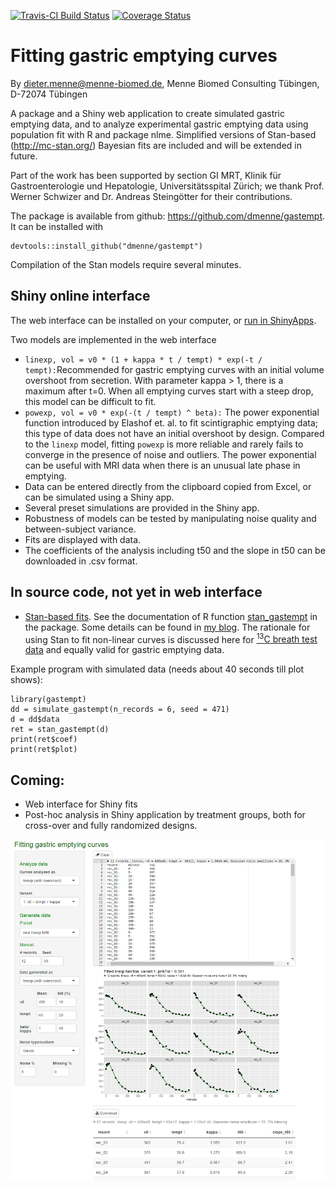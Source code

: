 [![Travis-CI Build Status](https://travis-ci.org/dmenne/gastempt.svg?branch=master)](https://travis-ci.org/dmenne/gastempt)
[![Coverage Status](https://coveralls.io/repos/github/dmenne/gastempt/badge.svg?branch=master)](https://coveralls.io/github/dmenne/gastempt?branch=master)

# Fitting gastric emptying curves

By dieter.menne@menne-biomed.de, Menne Biomed Consulting Tübingen, D-72074 Tübingen

A package and a Shiny web application to create simulated gastric emptying data, and to analyze experimental gastric emptying data using population fit with R and package nlme. Simplified versions of Stan-based (http://mc-stan.org/) Bayesian fits are included and will be extended in future.

Part of the work has been supported by section GI MRT, Klinik für Gastroenterologie und Hepatologie, Universitätsspital Zürich; we thank Prof. Werner Schwizer and Dr. Andreas Steingötter for their contributions.

The package is available from github: https://github.com/dmenne/gastempt. It can be installed with

```
devtools::install_github("dmenne/gastempt")
```

Compilation of the Stan models require several minutes.

## Shiny online interface

The web interface can be installed on your computer, or [run in ShinyApps](  
https://menne-biomed.shinyapps.io/gastempt/).

Two models are implemented in the web interface

* `linexp, vol = v0 * (1 + kappa * t / tempt) * exp(-t / tempt):`Recommended for gastric emptying curves with an initial volume overshoot from secretion. With parameter kappa > 1, there is a maximum after t=0.  When all emptying curves start with a steep drop, this model can be difficult to fit.
* `powexp, vol = v0 * exp(-(t / tempt) ^ beta):` The power exponential function introduced by Elashof et. al. to fit scintigraphic emptying data; this type of data does not have an initial overshoot by design. Compared to the `linexp` model, fitting `powexp` is more reliable and rarely fails to converge in the presence of noise and outliers. The power exponential can be useful with MRI data when there is an unusual late phase in emptying.
* Data can be entered directly from the clipboard copied from Excel, or can be simulated using a Shiny app.
* Several preset simulations are provided in the Shiny app. 
* Robustness of models can be tested by manipulating noise quality and between-subject variance. 
* Fits are displayed with data.
* The coefficients of the analysis including t50 and the slope in t50 can be downloaded in .csv format.

## In source code, not yet in web interface 

* [Stan-based fits](http://menne-biomed.de/blog/tag:Stan). See the documentation of R function [stan_gastempt](https://github.com/dmenne/gastempt/blob/master/R/stan_gastempt.R) in the package. Some details can be found in [my blog](http://menne-biomed.de/blog/multiple-indexes-stan). The rationale for using Stan to fit non-linear curves is discussed here for [<sup>13</sup>C breath test data](http://menne-biomed.de/blog/breath-test-stan) and equally valid for gastric emptying data. 

Example program with simulated data (needs about 40 seconds till plot shows):

```
library(gastempt)
dd = simulate_gastempt(n_records = 6, seed = 471)
d = dd$data
ret = stan_gastempt(d)
print(ret$coef)
print(ret$plot)
```

## Coming:

* Web interface for Shiny fits
* Post-hoc analysis in Shiny application by treatment groups, both for cross-over and fully randomized designs.

![Screenshot](inst/shiny/screenshot.png)



